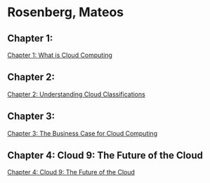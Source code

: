 # Rosenberg, Mateos

## Chapter 1:
[Chapter 1: What is Cloud Computing](../Books/1_1_Chapter_1.md)

## Chapter 2:
[Chapter 2: Understanding Cloud Classifications](../Books/1_2_Chapter_2.md)

## Chapter 3:
[Chapter 3: The Business Case for Cloud Computing](../Books/1_3_Chapter_3.md)

## Chapter 4: Cloud 9: The Future of the Cloud
[Chapter 4: Cloud 9: The Future of the Cloud](../Books/1_4_Chapter_4.md)
